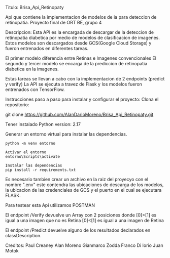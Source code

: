 Titulo: Brisa_Api_Retinopaty

Api que contiene la implementacion de modelos de ia para deteccion de retinopatia.
Proyecto final de ORT BE, grupo 4


Descripcion:
Esta API es la encargada de descargar de la deteccion de retinopatia diabetica por medio de modelos de clasificacion de imagenes.
Estos modelos son descargados desde GCS(Google Cloud Storage) y fueron entrenados en diferentes tareas.

El primer modelo diferencia entre Retinas e Imagenes convencionales
El segundo y tercer modelo se encarga de la prediccion de retinopatia diabetica en la imagenes.


Estas tareas se llevan a cabo con la implementacion de 2 endpoints (predict y verify) 
La API se ejecuta a travez de Flask y los modelos fueron entrenados con TensorFlow.


Instrucciones paso a paso para instalar y configurar el proyecto:
Clona el repositorio:

git clone https://github.com/AlanDarioMoreno/Brisa_Api_Retinopaty.git

Tener instalado Python version: 2.17

Generar un entorno virtual para instalar las dependencias.

    python -m venv entorno

    Activar el entorno
    entorno\Scripts\activate

    Instalar las dependencias
    pip install -r requirements.txt

Es necesario tambien crear un archivo en la raiz del proyecyo con el nombre ".env"
este contendra las ubicaciones de descarga de los modelos, la ubicacion de las credenciales de GCS
y el puerto en el cual se ejecutara FLASK.

Para testear esta Api utilizamos POSTMAN

El endpoint /Verify devuelve un Array con 2 posiciones donde 
[0]>[1] es igual a una imagen que no es Retina
[0]<[1] es igual a una imagen de Retina

El endpoint /Predict devuelve alguno de los resultados declarados en classDescription.


Creditos:
    Paul Creaney
    Alan Moreno
    Gianmarco Zodda
    Franco Di Iorio
    Juan Motok



